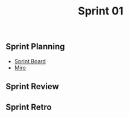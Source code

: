 <h1 align="center"><b>Sprint 01</b></h1>

<br>

## Sprint Planning

- [Sprint Board](https://trello.com/b/hObguyFv/sprint-board)
- [Miro]()

## Sprint Review 

## Sprint Retro
